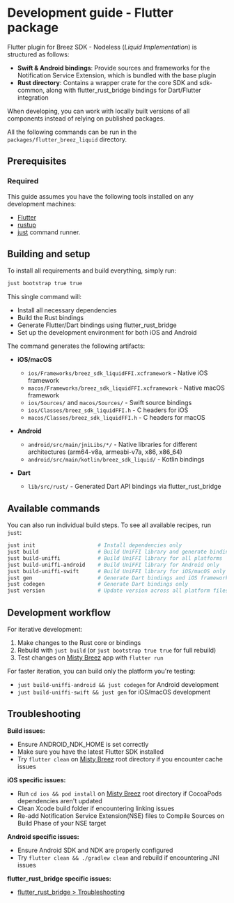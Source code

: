 # Development guide - Flutter package

Flutter plugin for Breez SDK - Nodeless (*Liquid Implementation*) is structured as follows:

- **Swift & Android bindings**: Provide sources and frameworks for the Notification Service Extension, which is bundled with the base plugin
- **Rust directory**: Contains a wrapper crate for the core SDK and sdk-common, along with flutter_rust_bridge bindings for Dart/Flutter integration

When developing, you can work with locally built versions of all components instead of relying on published packages.

All the following commands can be run in the `packages/flutter_breez_liquid` directory.

## Prerequisites
### Required
This guide assumes you have the following tools installed on any development machines:
- [Flutter](https://docs.flutter.dev/get-started/install)
- [rustup](https://rustup.rs)
- [just](https://github.com/casey/just?tab=readme-ov-file#installation) command runner.

## Building and setup

To install all requirements and build everything, simply run:
```bash
just bootstrap true true
```

This single command will:
- Install all necessary dependencies
- Build the Rust bindings
- Generate Flutter/Dart bindings using flutter_rust_bridge
- Set up the development environment for both iOS and Android

The command generates the following artifacts:

- **iOS/macOS**
  - `ios/Frameworks/breez_sdk_liquidFFI.xcframework` - Native iOS framework
  - `macos/Frameworks/breez_sdk_liquidFFI.xcframework` - Native macOS framework
  - `ios/Sources/` and `macos/Sources/` - Swift source bindings
  - `ios/Classes/breez_sdk_liquidFFI.h` - C headers for iOS
  - `macos/Classes/breez_sdk_liquidFFI.h` - C headers for macOS
  
- **Android**
  - `android/src/main/jniLibs/*/` - Native libraries for different architectures (arm64-v8a, armeabi-v7a, x86, x86_64)
  - `android/src/main/kotlin/breez_sdk_liquid/` - Kotlin bindings
  
- **Dart**
  - `lib/src/rust/` - Generated Dart API bindings via flutter_rust_bridge

## Available commands

You can also run individual build steps. To see all available recipes, run `just`:

```bash
just init                    # Install dependencies only
just build                   # Build UniFFI library and generate bindings
just build-uniffi            # Build UniFFI library for all platforms
just build-uniffi-android    # Build UniFFI library for Android only
just build-uniffi-swift      # Build UniFFI library for iOS/macOS only
just gen                     # Generate Dart bindings and iOS frameworks
just codegen                 # Generate Dart bindings only
just version                 # Update version across all platform files
```

## Development workflow

For iterative development:

1. Make changes to the Rust core or bindings
2. Rebuild with `just build` (or `just bootstrap true true` for full rebuild)
3. Test changes on [Misty Breez](https://github.com/breez/misty-breez) app with `flutter run`

For faster iteration, you can build only the platform you're testing:
- `just build-uniffi-android && just codegen` for Android development
- `just build-uniffi-swift && just gen` for iOS/macOS development

## Troubleshooting

**Build issues:**
- Ensure ANDROID_NDK_HOME is set correctly
- Make sure you have the latest Flutter SDK installed
- Try `flutter clean` on [Misty Breez](https://github.com/breez/misty-breez) root directory if you encounter cache issues

**iOS specific issues:**
- Run `cd ios && pod install` on [Misty Breez](https://github.com/breez/misty-breez) root directory if CocoaPods dependencies aren't updated
- Clean Xcode build folder if encountering linking issues
- Re-add Notification Service Extension(NSE) files to Compile Sources on Build Phase of your NSE target

**Android specific issues:**
- Ensure Android SDK and NDK are properly configured
- Try `flutter clean && ./gradlew clean` and rebuild if encountering JNI issues

**flutter_rust_bridge specific issues:**
- [flutter_rust_bridge > Troubleshooting](https://cjycode.com/flutter_rust_bridge/manual/troubleshooting)